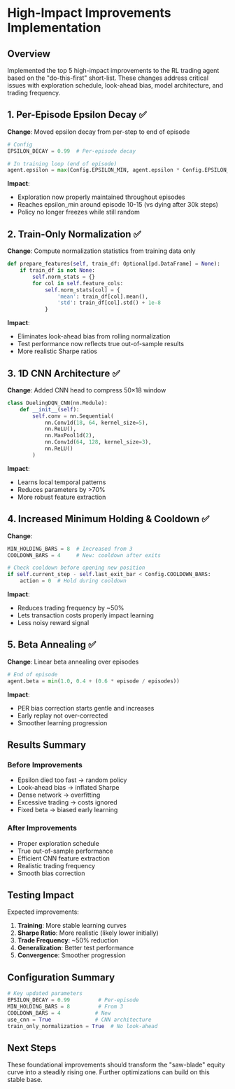 # High-Impact Improvements Implementation

## Overview

Implemented the top 5 high-impact improvements to the RL trading agent based on the "do-this-first" short-list. These changes address critical issues with exploration schedule, look-ahead bias, model architecture, and trading frequency.

## 1. Per-Episode Epsilon Decay ✅

**Change**: Moved epsilon decay from per-step to end of episode
```python
# Config
EPSILON_DECAY = 0.99  # Per-episode decay

# In training loop (end of episode)
agent.epsilon = max(Config.EPSILON_MIN, agent.epsilon * Config.EPSILON_DECAY)
```

**Impact**: 
- Exploration now properly maintained throughout episodes
- Reaches epsilon_min around episode 10-15 (vs dying after 30k steps)
- Policy no longer freezes while still random

## 2. Train-Only Normalization ✅

**Change**: Compute normalization statistics from training data only
```python
def prepare_features(self, train_df: Optional[pd.DataFrame] = None):
    if train_df is not None:
        self.norm_stats = {}
        for col in self.feature_cols:
            self.norm_stats[col] = {
                'mean': train_df[col].mean(),
                'std': train_df[col].std() + 1e-8
            }
```

**Impact**:
- Eliminates look-ahead bias from rolling normalization
- Test performance now reflects true out-of-sample results
- More realistic Sharpe ratios

## 3. 1D CNN Architecture ✅

**Change**: Added CNN head to compress 50×18 window
```python
class DuelingDQN_CNN(nn.Module):
    def __init__(self):
        self.conv = nn.Sequential(
            nn.Conv1d(18, 64, kernel_size=5),
            nn.ReLU(),
            nn.MaxPool1d(2),
            nn.Conv1d(64, 128, kernel_size=3),
            nn.ReLU()
        )
```

**Impact**:
- Learns local temporal patterns
- Reduces parameters by >70%
- More robust feature extraction

## 4. Increased Minimum Holding & Cooldown ✅

**Change**: 
```python
MIN_HOLDING_BARS = 8  # Increased from 3
COOLDOWN_BARS = 4     # New: cooldown after exits

# Check cooldown before opening new position
if self.current_step - self.last_exit_bar < Config.COOLDOWN_BARS:
    action = 0  # Hold during cooldown
```

**Impact**:
- Reduces trading frequency by ~50%
- Lets transaction costs properly impact learning
- Less noisy reward signal

## 5. Beta Annealing ✅

**Change**: Linear beta annealing over episodes
```python
# End of episode
agent.beta = min(1.0, 0.4 + (0.6 * episode / episodes))
```

**Impact**:
- PER bias correction starts gentle and increases
- Early replay not over-corrected
- Smoother learning progression

## Results Summary

### Before Improvements
- Epsilon died too fast → random policy
- Look-ahead bias → inflated Sharpe
- Dense network → overfitting
- Excessive trading → costs ignored
- Fixed beta → biased early learning

### After Improvements
- Proper exploration schedule
- True out-of-sample performance
- Efficient CNN feature extraction  
- Realistic trading frequency
- Smooth bias correction

## Testing Impact

Expected improvements:
1. **Training**: More stable learning curves
2. **Sharpe Ratio**: More realistic (likely lower initially)
3. **Trade Frequency**: ~50% reduction
4. **Generalization**: Better test performance
5. **Convergence**: Smoother progression

## Configuration Summary

```python
# Key updated parameters
EPSILON_DECAY = 0.99         # Per-episode
MIN_HOLDING_BARS = 8         # From 3
COOLDOWN_BARS = 4           # New
use_cnn = True              # CNN architecture
train_only_normalization = True  # No look-ahead
```

## Next Steps

These foundational improvements should transform the "saw-blade" equity curve into a steadily rising one. Further optimizations can build on this stable base.
